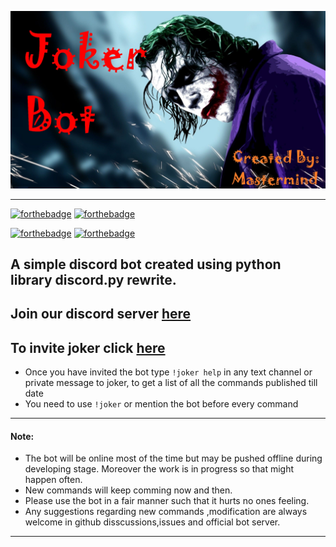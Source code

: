 [<img alt="joker" src="https://raw.githubusercontent.com/Mastermind-sap/joker/main/screenshots/joker-logo.jpg">](https://discord.com/api/oauth2/authorize?client_id=768906991820210269&permissions=8&scope=bot)

 ---
 [![forthebadge](https://forthebadge.com/images/badges/made-with-python.svg)](https://www.python.org/)
 [![forthebadge](https://forthebadge.com/images/badges/built-with-swag.svg)](https://github.com/Mastermind-sap/joker)
 
 [![forthebadge](https://forthebadge.com/images/badges/60-percent-of-the-time-works-every-time.svg)](https://github.com/Mastermind-sap/joker)
 [![forthebadge](https://img.shields.io/badge/deploy_to-heroku-997FBC.svg?style=for-the-badge&logo=Heroku)](https://dashboard.heroku.com/apps)
 
## A simple discord bot created using python library discord.py rewrite.
## Join our discord server [here](https://discord.gg/eJqrvHMbNA)
## To invite joker click  [here](https://discord.com/api/oauth2/authorize?client_id=768906991820210269&permissions=8&scope=bot)
- Once you have invited the bot type `!joker help` in any text channel or private message to joker, to get a list of all the commands published till date
- You need to use `!joker` or mention the bot before every command

---

#### Note: 
- The bot will be online most of the time but may be pushed offline during developing stage. Moreover the work is in progress so that might happen often.
- New commands will keep comming now and then.
- Please use the bot in a fair manner such that it hurts no ones feeling.
- Any suggestions regarding new commands ,modification are always welcome in github disscussions,issues and official bot server.

---
